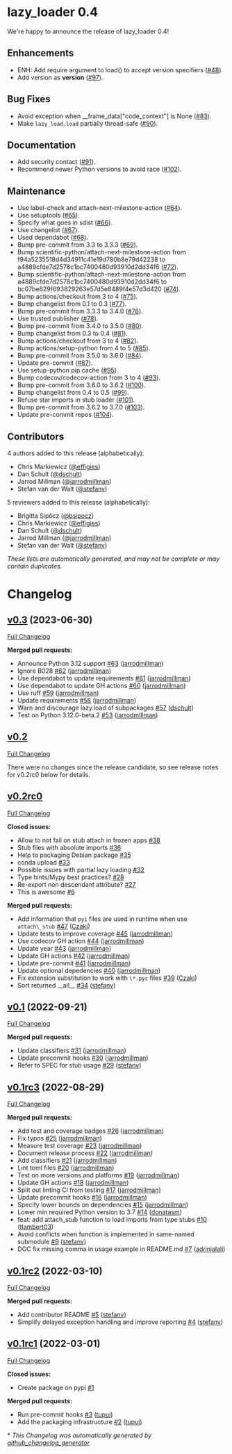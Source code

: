 # lazy_loader 0.4

We're happy to announce the release of lazy_loader 0.4!

## Enhancements

- ENH: Add require argument to load() to accept version specifiers ([#48](https://github.com/scientific-python/lazy_loader/pull/48)).
- Add version as __version__ ([#97](https://github.com/scientific-python/lazy_loader/pull/97)).

## Bug Fixes

- Avoid exception when __frame_data["code_context"] is None ([#83](https://github.com/scientific-python/lazy_loader/pull/83)).
- Make `lazy_load.load` partially thread-safe ([#90](https://github.com/scientific-python/lazy_loader/pull/90)).

## Documentation

- Add security contact ([#91](https://github.com/scientific-python/lazy_loader/pull/91)).
- Recommend newer Python versions to avoid race ([#102](https://github.com/scientific-python/lazy_loader/pull/102)).

## Maintenance

- Use label-check and attach-next-milestone-action ([#64](https://github.com/scientific-python/lazy_loader/pull/64)).
- Use setuptools ([#65](https://github.com/scientific-python/lazy_loader/pull/65)).
- Specify what goes in sdist ([#66](https://github.com/scientific-python/lazy_loader/pull/66)).
- Use changelist ([#67](https://github.com/scientific-python/lazy_loader/pull/67)).
- Used dependabot ([#68](https://github.com/scientific-python/lazy_loader/pull/68)).
- Bump pre-commit from 3.3 to 3.3.3 ([#69](https://github.com/scientific-python/lazy_loader/pull/69)).
- Bump scientific-python/attach-next-milestone-action from f94a5235518d4d34911c41e19d780b8e79d42238 to a4889cfde7d2578c1bc7400480d93910d2dd34f6 ([#72](https://github.com/scientific-python/lazy_loader/pull/72)).
- Bump scientific-python/attach-next-milestone-action from a4889cfde7d2578c1bc7400480d93910d2dd34f6 to bc07be829f693829263e57d5e8489f4e57d3d420 ([#74](https://github.com/scientific-python/lazy_loader/pull/74)).
- Bump actions/checkout from 3 to 4 ([#75](https://github.com/scientific-python/lazy_loader/pull/75)).
- Bump changelist from 0.1 to 0.3 ([#77](https://github.com/scientific-python/lazy_loader/pull/77)).
- Bump pre-commit from 3.3.3 to 3.4.0 ([#76](https://github.com/scientific-python/lazy_loader/pull/76)).
- Use trusted publisher ([#78](https://github.com/scientific-python/lazy_loader/pull/78)).
- Bump pre-commit from 3.4.0 to 3.5.0 ([#80](https://github.com/scientific-python/lazy_loader/pull/80)).
- Bump changelist from 0.3 to 0.4 ([#81](https://github.com/scientific-python/lazy_loader/pull/81)).
- Bump actions/checkout from 3 to 4 ([#82](https://github.com/scientific-python/lazy_loader/pull/82)).
- Bump actions/setup-python from 4 to 5 ([#85](https://github.com/scientific-python/lazy_loader/pull/85)).
- Bump pre-commit from 3.5.0 to 3.6.0 ([#84](https://github.com/scientific-python/lazy_loader/pull/84)).
- Update pre-commit ([#87](https://github.com/scientific-python/lazy_loader/pull/87)).
- Use setup-python pip cache ([#95](https://github.com/scientific-python/lazy_loader/pull/95)).
- Bump codecov/codecov-action from 3 to 4 ([#93](https://github.com/scientific-python/lazy_loader/pull/93)).
- Bump pre-commit from 3.6.0 to 3.6.2 ([#100](https://github.com/scientific-python/lazy_loader/pull/100)).
- Bump changelist from 0.4 to 0.5 ([#99](https://github.com/scientific-python/lazy_loader/pull/99)).
- Refuse star imports in stub loader ([#101](https://github.com/scientific-python/lazy_loader/pull/101)).
- Bump pre-commit from 3.6.2 to 3.7.0 ([#103](https://github.com/scientific-python/lazy_loader/pull/103)).
- Update pre-commit repos ([#104](https://github.com/scientific-python/lazy_loader/pull/104)).

## Contributors

4 authors added to this release (alphabetically):

- Chris Markiewicz ([@effigies](https://github.com/effigies))
- Dan Schult ([@dschult](https://github.com/dschult))
- Jarrod Millman ([@jarrodmillman](https://github.com/jarrodmillman))
- Stefan van der Walt ([@stefanv](https://github.com/stefanv))

5 reviewers added to this release (alphabetically):

- Brigitta Sipőcz ([@bsipocz](https://github.com/bsipocz))
- Chris Markiewicz ([@effigies](https://github.com/effigies))
- Dan Schult ([@dschult](https://github.com/dschult))
- Jarrod Millman ([@jarrodmillman](https://github.com/jarrodmillman))
- Stefan van der Walt ([@stefanv](https://github.com/stefanv))

_These lists are automatically generated, and may not be complete or may contain
duplicates._

# Changelog

## [v0.3](https://github.com/scientific-python/lazy_loader/tree/v0.3) (2023-06-30)

[Full Changelog](https://github.com/scientific-python/lazy_loader/compare/v0.2...v0.3)

**Merged pull requests:**

- Announce Python 3.12 support [\#63](https://github.com/scientific-python/lazy_loader/pull/63) ([jarrodmillman](https://github.com/jarrodmillman))
- Ignore B028 [\#62](https://github.com/scientific-python/lazy_loader/pull/62) ([jarrodmillman](https://github.com/jarrodmillman))
- Use dependabot to update requirements [\#61](https://github.com/scientific-python/lazy_loader/pull/61) ([jarrodmillman](https://github.com/jarrodmillman))
- Use dependabot to update GH actions [\#60](https://github.com/scientific-python/lazy_loader/pull/60) ([jarrodmillman](https://github.com/jarrodmillman))
- Use ruff [\#59](https://github.com/scientific-python/lazy_loader/pull/59) ([jarrodmillman](https://github.com/jarrodmillman))
- Update requirements [\#58](https://github.com/scientific-python/lazy_loader/pull/58) ([jarrodmillman](https://github.com/jarrodmillman))
- Warn and discourage lazy.load of subpackages [\#57](https://github.com/scientific-python/lazy_loader/pull/57) ([dschult](https://github.com/dschult))
- Test on Python 3.12.0-beta.2 [\#53](https://github.com/scientific-python/lazy_loader/pull/53) ([jarrodmillman](https://github.com/jarrodmillman))

## [v0.2](https://github.com/scientific-python/lazy_loader/tree/v0.2)

[Full Changelog](https://github.com/scientific-python/lazy_loader/compare/v0.1...v0.2)

There were no changes since the release candidate, so
see release notes for v0.2rc0 below for details.

## [v0.2rc0](https://github.com/scientific-python/lazy_loader/tree/v0.2rc0)

[Full Changelog](https://github.com/scientific-python/lazy_loader/compare/v0.1...v0.2rc0)

**Closed issues:**

- Allow to not fail on stub attach in frozen apps [\#38](https://github.com/scientific-python/lazy_loader/issues/38)
- Stub files with absolute imports [\#36](https://github.com/scientific-python/lazy_loader/issues/36)
- Help to packaging Debian package [\#35](https://github.com/scientific-python/lazy_loader/issues/35)
- conda upload [\#33](https://github.com/scientific-python/lazy_loader/issues/33)
- Possible issues with partial lazy loading [\#32](https://github.com/scientific-python/lazy_loader/issues/32)
- Type hints/Mypy best practices? [\#28](https://github.com/scientific-python/lazy_loader/issues/28)
- Re-export non descendant attribute? [\#27](https://github.com/scientific-python/lazy_loader/issues/27)
- This is awesome [\#6](https://github.com/scientific-python/lazy_loader/issues/6)

**Merged pull requests:**

- Add information that `pyi` files are used in runtime when use `attach\_stub` [\#47](https://github.com/scientific-python/lazy_loader/pull/47) ([Czaki](https://github.com/Czaki))
- Update tests to improve coverage [\#45](https://github.com/scientific-python/lazy_loader/pull/45) ([jarrodmillman](https://github.com/jarrodmillman))
- Use codecov GH action [\#44](https://github.com/scientific-python/lazy_loader/pull/44) ([jarrodmillman](https://github.com/jarrodmillman))
- Update year [\#43](https://github.com/scientific-python/lazy_loader/pull/43) ([jarrodmillman](https://github.com/jarrodmillman))
- Update GH actions [\#42](https://github.com/scientific-python/lazy_loader/pull/42) ([jarrodmillman](https://github.com/jarrodmillman))
- Update pre-commit [\#41](https://github.com/scientific-python/lazy_loader/pull/41) ([jarrodmillman](https://github.com/jarrodmillman))
- Update optional depedencies [\#40](https://github.com/scientific-python/lazy_loader/pull/40) ([jarrodmillman](https://github.com/jarrodmillman))
- Fix extension substitution to work with `\*.pyc` files [\#39](https://github.com/scientific-python/lazy_loader/pull/39) ([Czaki](https://github.com/Czaki))
- Sort returned \_\_all\_\_ [\#34](https://github.com/scientific-python/lazy_loader/pull/34) ([stefanv](https://github.com/stefanv))

## [v0.1](https://github.com/scientific-python/lazy_loader/tree/v0.1) (2022-09-21)

[Full Changelog](https://github.com/scientific-python/lazy_loader/compare/v0.1rc3...v0.1)

**Merged pull requests:**

- Update classifiers [\#31](https://github.com/scientific-python/lazy_loader/pull/31) ([jarrodmillman](https://github.com/jarrodmillman))
- Update precommit hooks [\#30](https://github.com/scientific-python/lazy_loader/pull/30) ([jarrodmillman](https://github.com/jarrodmillman))
- Refer to SPEC for stub usage [\#29](https://github.com/scientific-python/lazy_loader/pull/29) ([stefanv](https://github.com/stefanv))

## [v0.1rc3](https://github.com/scientific-python/lazy_loader/tree/v0.1rc3) (2022-08-29)

[Full Changelog](https://github.com/scientific-python/lazy_loader/compare/v0.1rc2...v0.1rc3)

**Merged pull requests:**

- Add test and coverage badges [\#26](https://github.com/scientific-python/lazy_loader/pull/26) ([jarrodmillman](https://github.com/jarrodmillman))
- Fix typos [\#25](https://github.com/scientific-python/lazy_loader/pull/25) ([jarrodmillman](https://github.com/jarrodmillman))
- Measure test coverage [\#23](https://github.com/scientific-python/lazy_loader/pull/23) ([jarrodmillman](https://github.com/jarrodmillman))
- Document release process [\#22](https://github.com/scientific-python/lazy_loader/pull/22) ([jarrodmillman](https://github.com/jarrodmillman))
- Add classifiers [\#21](https://github.com/scientific-python/lazy_loader/pull/21) ([jarrodmillman](https://github.com/jarrodmillman))
- Lint toml files [\#20](https://github.com/scientific-python/lazy_loader/pull/20) ([jarrodmillman](https://github.com/jarrodmillman))
- Test on more versions and platforms [\#19](https://github.com/scientific-python/lazy_loader/pull/19) ([jarrodmillman](https://github.com/jarrodmillman))
- Update GH actions [\#18](https://github.com/scientific-python/lazy_loader/pull/18) ([jarrodmillman](https://github.com/jarrodmillman))
- Split out linting CI from testing [\#17](https://github.com/scientific-python/lazy_loader/pull/17) ([jarrodmillman](https://github.com/jarrodmillman))
- Update precommit hooks [\#16](https://github.com/scientific-python/lazy_loader/pull/16) ([jarrodmillman](https://github.com/jarrodmillman))
- Specify lower bounds on dependencies [\#15](https://github.com/scientific-python/lazy_loader/pull/15) ([jarrodmillman](https://github.com/jarrodmillman))
- Lower min required Python version to 3.7 [\#14](https://github.com/scientific-python/lazy_loader/pull/14) ([donatasm](https://github.com/donatasm))
- feat: add attach_stub function to load imports from type stubs [\#10](https://github.com/scientific-python/lazy_loader/pull/10) ([tlambert03](https://github.com/tlambert03))
- Avoid conflicts when function is implemented in same-named submodule [\#9](https://github.com/scientific-python/lazy_loader/pull/9) ([stefanv](https://github.com/stefanv))
- DOC fix missing comma in usage example in README.md [\#7](https://github.com/scientific-python/lazy_loader/pull/7) ([adrinjalali](https://github.com/adrinjalali))

## [v0.1rc2](https://github.com/scientific-python/lazy_loader/tree/v0.1rc2) (2022-03-10)

[Full Changelog](https://github.com/scientific-python/lazy_loader/compare/v0.1rc1...v0.1rc2)

**Merged pull requests:**

- Add contributor README [\#5](https://github.com/scientific-python/lazy_loader/pull/5) ([stefanv](https://github.com/stefanv))
- Simplify delayed exception handling and improve reporting [\#4](https://github.com/scientific-python/lazy_loader/pull/4) ([stefanv](https://github.com/stefanv))

## [v0.1rc1](https://github.com/scientific-python/lazy_loader/tree/v0.1rc1) (2022-03-01)

[Full Changelog](https://github.com/scientific-python/lazy_loader/compare/v0.0...v0.1rc1)

**Closed issues:**

- Create package on pypi [\#1](https://github.com/scientific-python/lazy_loader/issues/1)

**Merged pull requests:**

- Run pre-commit hooks [\#3](https://github.com/scientific-python/lazy_loader/pull/3) ([tupui](https://github.com/tupui))
- Add the packaging infrastructure [\#2](https://github.com/scientific-python/lazy_loader/pull/2) ([tupui](https://github.com/tupui))

\* _This Changelog was automatically generated by [github_changelog_generator](https://github.com/github-changelog-generator/github-changelog-generator)_
